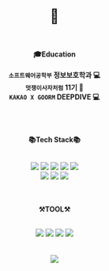 <div align="center">

# 👋 <br>

</div>

<br>
<div align="center">

**🎓Education**<br><br>
**`소프트웨어공학부` 정보보호학과 💻**<br>
**`멋쟁이사자처럼` 11기 🦁** <br>
**`KAKAO X GOORM` DEEPDIVE 💻**<br>

</div>

<br>
<br>
<div align="center">

**📚Tech Stack📚**

</div>
<br>

<div align="center">
    <!-- 자바 -->
	<img src="https://img.shields.io/badge/Java-007396?style=flat&logo=java&logoColor=white" />
    <!-- 스프링부트 -->
    <img src="https://img.shields.io/badge/Spring Boot-6DB33F?style=flat&logo=SpringBoot&logoColor=white" />
    <!-- 스프링 시큐리티 -->
    <img src="https://img.shields.io/badge/Spring Security-6DB33F?style=flat&logo=springsecurity&logoColor=white" />
    <!-- gradle -->
    <img src="https://img.shields.io/badge/Gradle-02303A?style=flat&logo=gradle&logoColor=white" />
     <!-- jpa -->
    <img src="https://img.shields.io/badge/JPA-007396?style=flat&logo=jpa&logoColor=white" />
    <br>
    <!-- mysql -->
     <img src="https://img.shields.io/badge/mysql-4479A1?style=flat&logo=mysql&logoColor=white" />
     <!-- mariaDB -->
    <!-- <img src="https://img.shields.io/badge/mariaDB-003545?style=flat&logo=mariadb&logoColor=white" /> -->
    <!-- redis -->
     <img src="https://img.shields.io/badge/redis-DC382D?style=flat&logo=redis&logoColor=white" />
    <!-- aws -->
     <!-- <img src="https://img.shields.io/badge/AWS-232F3E?style=flat&logo=amazonaws&logoColor=white" /> -->
     <!-- docker -->
      <!-- <img src="https://img.shields.io/badge/Docker-2496ED?style=flat&logo=docker&logoColor=white" /> -->
    <!-- swagger -->
    <img src="https://img.shields.io/badge/Swagger-85EA2D?style=flat&logo=swagger&logoColor=white" />
    <!-- 기본 양식 -->
    <!-- <img src="https://img.shields.io/badge/[이름]-[색]?style=flat&logo=[이름]&logoColor=white" /> -->
</div>

<br>
<br>

<div align="center">

**⚒️TOOL⚒️**

</div>

<br>

<div align="center">
	<img src="https://img.shields.io/badge/Github-181717?style=flat&logo=github&logoColor=white"/>
    <img src="https://img.shields.io/badge/IntelliJ IDEA-000000?style=flat&logo=intellijidea&logoColor=white" />
    <!-- <img src="https://img.shields.io/badge/VisualStudioCode-007ACC?style=flat&logo=visualstudiocode&logoColor=white" /> -->
    <img src="https://img.shields.io/badge/Notion-181717?style=flat&logo=notion&logoColor=white"/>
    <img src="https://img.shields.io/badge/Discord-181717?style=flat&logo=discord&logoColor=white"/>
<div>

<!-- https://simpleicons.org/?q=redis -->

<br>
<br>
<div align="center">
   <img src="https://github-readme-stats.vercel.app/api/top-langs/?username=fprh13&layout=compact">
</div>
<br>
<br>
